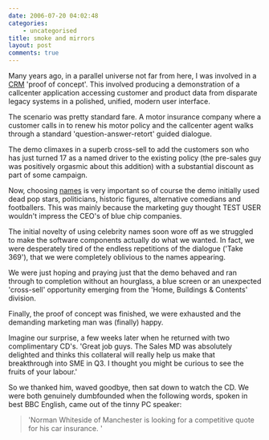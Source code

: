 ```yaml
---
date: 2006-07-20 04:02:48
categories:
    - uncategorised
title: smoke and mirrors
layout: post
comments: true
---
```

Many years ago, in a parallel universe not far from here, I was involved
in a
[CRM](http://www.nbrightside.com/blog/2006/07/14/30-second-guide-to-crm/)
'proof of concept'. This involved producing a demonstration of a
callcenter application accessing customer and product data from
disparate legacy systems in a polished, unified, modern user interface.

The scenario was pretty standard fare. A motor insurance company where a
customer calls in to renew his motor policy and the callcenter agent
walks through a standard 'question-answer-retort' guided dialogue.

The demo climaxes in a superb cross-sell to add the customers son who
has just turned 17 as a named driver to the existing policy (the
pre-sales guy was positively orgasmic about this addition) with a
substantial discount as part of some campaign.

Now, choosing
[names](http://www.nbrightside.com/blog/2006/07/20/whats-in-a-name/) is
very important so of course the demo initially used dead pop stars,
politicians, historic figures, alternative comedians and footballers.
This was mainly because the marketing guy thought TEST USER wouldn't
impress the CEO's of blue chip companies.

The initial novelty of using celebrity names soon wore off as we
struggled to make the software components actually do what we wanted. In
fact, we were desperately tired of the endless repetitions of the
dialogue ('Take 369'), that we were completely oblivious to the names
appearing.

We were just hoping and praying just that the demo behaved and ran
through to completion without an hourglass, a blue screen or an
unexpected 'cross-sell' opportunity emerging from the 'Home, Buildings &
Contents' division.

Finally, the proof of concept was finished, we were exhausted and the
demanding marketing man was (finally) happy.

Imagine our surprise, a few weeks later when he returned with two
complimentary CD's. 'Great job guys. The Sales MD was absolutely
delighted and thinks this collateral will really help us make that
breakthrough into SME in Q3. I thought you might be curious to see the
fruits of your labour.'

So we thanked him, waved goodbye, then sat down to watch the CD. We were
both genuinely dumbfounded when the following words, spoken in best BBC
English, came out of the tinny PC speaker:

> 'Norman Whiteside of Manchester is looking for a competitive quote for
> his car insurance. '
